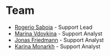 # Team

- [Rogerio Saboia](https://open.rocket.chat/direct/bruno.raymundo) - Support Lead
- [Marina Vdovkina](https://open.rocket.chat/direct/marina.vdovkina) - Support Analyst
- [Jonas Friedmann](https://open.rocket.chat/direct/frdmn) - Support Analyst
- [Karina Monarkh](https://open.rocket.chat/direct/karina.monarkh) - Support Analyst
